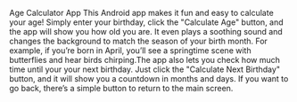 Age Calculator App
This Android app makes it fun and easy to calculate your age! Simply enter your birthday, click the "Calculate Age" button, and the app will show you how old you are.
It even plays a soothing sound and changes the background to match the season of your birth month. For example, if you’re born in April, you’ll see a springtime scene 
with butterflies and hear birds chirping.The app also lets you check how much time until your your next birthday. Just click the "Calculate Next Birthday" button, and
it will show you a countdown in months and days. If you want to go back, there’s a simple button to return to the main screen.



